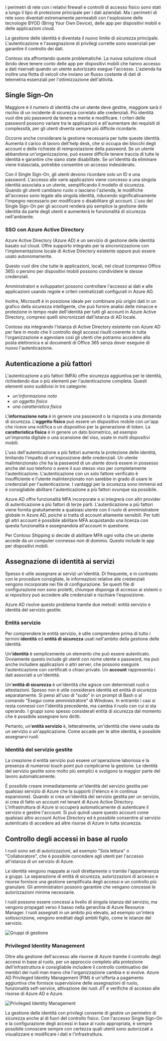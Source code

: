 I perimetri di rete con i relativi firewall e controlli di accesso fisico sono stati a lungo il tipo di protezione principale per i dati aziendali. Ma i perimetri di rete sono diventati estremamente permeabili con l'esplosione delle tecnologie BYOD (Bring Your Own Device), delle app per dispositivi mobili e delle applicazioni cloud. 

La gestione delle identità è diventata il nuovo limite di sicurezza principale. L'autenticazione e l'assegnazione di privilegi corrette sono essenziali per garantire il controllo dei dati.

Contoso sta affrontando queste problematiche. La nuova soluzione cloud ibrido deve tenere conto delle app per dispositivi mobili che hanno accesso a dati riservati quando un utente autorizzato esegue l'accesso. L'azienda ha inoltre una flotta di veicoli che inviano un flusso costante di dati di telemetria essenziali per l'ottimizzazione dell'attività.

## <a name="single-sign-on"></a>Single Sign-On

Maggiore è il numero di identità che un utente deve gestire, maggiore sarà il rischio di un incidente di sicurezza correlato alle credenziali. Più identità vuol dire più password da tenere a mente e modificare. I criteri delle password possono variare tra le applicazioni e all'aumentare dei requisiti di complessità, per gli utenti diventa sempre più difficile ricordarle.

Occorre anche considerare la gestione necessaria per tutte queste identità. Aumenta il carico di lavoro dell'help desk, che si occupa dei blocchi degli account e delle richieste di reimpostazione della password. Se un utente abbandona un'organizzazione, può essere difficile tenere traccia di tutte le identità e garantire che siano state disabilitate. Se un'identità da eliminare viene tralasciata, potrebbe consentire un accesso indesiderato.

Con il Single Sign-On, gli utenti devono ricordare solo un ID e una password. L'accesso alle varie applicazioni viene concesso a una singola identità associata a un utente, semplificando il modello di sicurezza. Quando gli utenti cambiano ruolo o lasciano l'azienda, le modifiche all'accesso sono legate alla singola identità, riducendo significativamente l'impegno necessario per modificare o disabilitare gli account. L'uso del Single Sign-On per gli account renderà più semplice la gestione delle identità da parte degli utenti e aumenterà le funzionalità di sicurezza nell'ambiente.

### <a name="sso-with-azure-active-directory"></a>SSO con Azure Active Directory

Azure Active Directory (Azure AD) è un servizio di gestione delle identità basato sul cloud. Offre supporto integrato per la sincronizzazione con l'implementazione locale di Active Directory esistente oppure può essere usato autonomamente.

Questo vuol dire che tutte le applicazioni, locali, nel cloud (compreso Office 365) o persino per dispositivi mobili possono condividere le stesse credenziali. 

Amministratori e sviluppatori possono controllare l'accesso ai dati e alle applicazioni usando regole e criteri centralizzati configurati in Azure AD.

Inoltre, Microsoft è in posizione ideale per combinare più origini dati in un grafico della sicurezza intelligente, che può fornire analisi delle minacce e protezione in tempo reale dell'identità per tutti gli account in Azure Active Directory, compresi quelli sincronizzati dall'istanza di AD locale.

Contoso sta integrando l'istanza di Active Directory esistente con Azure AD per fare in modo che il controllo degli accessi risulti coerente in tutta l'organizzazione e agevolare così gli utenti che potranno accedere alla posta elettronica e ai documenti di Office 365 senza dover eseguire di nuovo l'autenticazione.

## <a name="multi-factor-authentication"></a>Autenticazione a più fattori

L'autenticazione a più fattori (MFA) offre sicurezza aggiuntiva per le identità, richiedendo due o più elementi per l'autenticazione completa. Questi elementi sono suddivisi in tre categorie:

- *un'informazione nota*
- *un oggetto fisico*
- *una caratteristica fisica*

L'**informazione nota** è in genere una password o la risposta a una domanda di sicurezza. L'**oggetto fisico** può essere un dispositivo mobile con un'app che riceve una notifica o un dispositivo per la generazione di token. La **caratteristica fisica** è in genere un dato biometrico, ad esempio un'impronta digitale o una scansione del viso, usate in molti dispositivi mobili.

L'uso dell'autenticazione a più fattori aumenta la protezione delle identità, limitando l'impatto di un'esposizione delle credenziali. Un utente malintenzionato che ha la password di un utente dovrà essere in possesso anche del suo telefono o avere il suo stesso viso per completamente l'autenticazione. L'autenticazione con un solo fattore verificato è insufficiente e l'utente malintenzionato non sarebbe in grado di usare le credenziali per l'autenticazione. I vantaggi per la sicurezza sono immensi ed è consigliabile abilitare l'autenticazione a più fattori ovunque sia possibile.

Azure AD offre funzionalità MFA incorporate e si integrerà con altri provider di autenticazione a più fattori di terze parti. L'autenticazione a più fattori viene fornita gratuitamente a qualsiasi utente con il ruolo di amministratore globale in Azure AD, poiché si tratta di account altamente sensibili. Per tutti gli altri account è possibile abilitare MFA acquistando una licenza con questa funzionalità e assegnandola all'account in questione.

Per Contoso Shipping si decide di abilitare MFA ogni volta che un utente accede da un computer connesso non di dominio. Questo include le app per dispositivi mobili.

## <a name="providing-identities-to-services"></a>Assegnazione di identità ai servizi

Spesso è utile assegnare ai servizi un'identità. Di frequente, e in contrasto con le procedure consigliate, le informazioni relative alle credenziali vengono incorporate nei file di configurazione. Se questi file di configurazione non sono protetti, chiunque disponga di accesso ai sistemi o ai repository può accedere alle credenziali e rischiare l'esposizione.

Azure AD risolve questo problema tramite due metodi: entità servizio e identità del servizio gestite.

### <a name="service-principals"></a>Entità servizio

Per comprendere le entità servizio, è utile comprendere prima di tutto i termini **identità** ed **entità di sicurezza** usati nell'ambito della gestione delle identità.

Un'**identità** è semplicemente un elemento che può essere autenticato. Ovviamente questo include gli utenti con nome utente e password, ma può anche includere applicazioni o altri server, che possono eseguire l'autenticazione con certificati o chiavi private. Un **account** rappresenta i dati associati a un'identità.

Un'**entità di sicurezza** è un'identità che agisce con determinati ruoli o attestazioni. Spesso non è utile considerare identità ed entità di sicurezza separatamente. Si pensi all'uso di "sudo" in un prompt di Bash o al comando "Esegui come amministratore" di Windows. In entrambi i casi si resta connessi con l'identità precedente, ma cambia il ruolo con cui si sta operando. I gruppi sono spesso considerati entità di sicurezza dal momento che è possibile assegnare loro diritti.

Pertanto, un'**entità servizio** è, letteralmente, un'identità che viene usata da un servizio o un'applicazione. Come accade per le altre identità, è possibile assegnarvi ruoli. 

### <a name="managed-service-identities"></a>Identità del servizio gestite

La creazione d entità servizio può essere un'operazione laboriosa e la presenza di numerosi touch point può complicarne la gestione. Le identità del servizio gestite sono molto più semplici e svolgono la maggior parte del lavoro automaticamente. 

È possibile creare immediatamente un'identità del servizio gestita per qualsiasi servizio di Azure che la supporti (l'elenco è in continua espansione). Quando si crea un'identità del servizio gestita per un servizio, si crea di fatto un account nel tenant di Azure Active Directory. L'infrastruttura di Azure si occuperà automaticamente di autenticare il servizio e gestire l'account. Si può quindi usare questo account come qualsiasi altro account Active Directory ed è possibile consentire al servizio autenticato di accedere ad altre risorse di Azure in tutta sicurezza.

## <a name="role-based-access-control"></a>Controllo degli accessi in base al ruolo

I ruoli sono set di autorizzazioni, ad esempio "Sola lettura" o "Collaboratore", che è possibile concedere agli utenti per l'accesso all'istanza di un servizio di Azure. 

Le identità vengono mappate ai ruoli direttamente o tramite l'appartenenza a gruppi. La separazione di entità di sicurezza, autorizzazioni di accesso e risorse fornisce una gestione semplificata degli accessi e un controllo più granulare. Gli amministratori possono garantire che vengano concesse le autorizzazioni minime necessarie.

I ruoli possono essere concessi a livello di singola istanza del servizio, ma vengono propagati verso il basso nella gerarchia di Azure Resource Manager. I ruoli assegnati in un ambito più elevato, ad esempio un'intera sottoscrizione, vengono ereditati dagli ambiti figlio, come le istanze del servizio. 

<!--TODO: replace with final media which was submitted for Design-for-security-in-azure -->
![Gruppi di gestione](../media-draft/3-role-assignment-scope.png)

### <a name="privileged-identity-management"></a>Privileged Identity Management

Oltre alla gestione dell'accesso alle risorse di Azure tramite il controllo degli accessi in base al ruolo, per un approccio completo alla protezione dell'infrastruttura è consigliabile includere il controllo continuativo dei membri dei ruoli man mano che l'organizzazione cambia e si evolve. Azure AD Privileged Identity Management (PIM) è un'offerta a pagamento aggiuntiva che fornisce supervisione delle assegnazioni di ruolo, funzionalità self-service, attivazione dei ruoli JIT e verifiche di accesso alle risorse di Azure AD e Azure.

<!--TODO: replace with final media which was submitted for Design-for-security-in-azure -->
![Privileged Identity Management](../media-COPIED-FROM-DESIGNFORSECURITY/PIM_Dashboard.PNG)

La gestione delle identità con privilegi consente di gestire un perimetro di sicurezza anche al di fuori del controllo fisico. Con l'accesso Single Sign-On e la configurazione degli accessi in base al ruolo appropriata, è sempre possibile conoscere sempre con certezza quali utenti sono autorizzati a visualizzare e modificare i dati e l'infrastruttura.